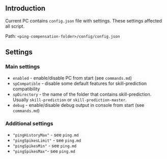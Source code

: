 ## Introduction

Current PC contains `config.json` file with settings. These settings affected all script.

Path: `<ping-compensation-folder>/config/config.json`

## Settings

### Main settings
* `enabled` - enable/disable PC from start (see `commands.md`)
* `spCompatible` - disable some default features for skill-prediction compatibility
* `spDirectory` - the name of the folder that contains skill-prediction. Usually `skill-prediction` or `skill-prediction-master`.
* `debug` - enable/disable debug output in console from start (see `commands.md`)

### Additional settings
*	`"pingHistoryMax"` - see `ping.md`
*	`"pingSpikesLimit"` - see `ping.md`
*	`"pingSpikesMin"` - see `ping.md`
*	`"pingSpikesMax"`- see `ping.md`
